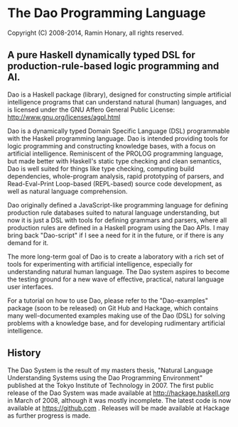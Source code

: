 # The Dao Programming Language
Copyright (C) 2008-2014, Ramin Honary, all rights reserved.

## A pure Haskell dynamically typed DSL for production-rule-based logic programming and AI.

Dao is a Haskell package (library), designed for constructing simple artificial
intelligence programs that can understand natural (human) languages, and is
licensed under the GNU Affero General Public License:
	http://www.gnu.org/licenses/agpl.html

Dao is a dynamically typed Domain Specific Language (DSL) programmable with the
Haskell programming language. Dao is intended providing tools for logic
programming and constructing knowledge bases, with a focus on artificial
intelligence.  Reminiscent of the PROLOG programming language, but made better
with Haskell's static type checking and clean semantics, Dao is well suited for
things like type checking, computing build dependencies, whole-program
analysis, rapid prototyping of parsers, and Read-Eval-Print Loop-based
(REPL-based) source code development, as well as natural language
comprehension.

Dao originally defined a JavaScript-like programming language for defining
production rule databases suited to natural language understanding, but now it
is just a DSL with tools for defining grammars and parsers, where all
production rules are defined in a Haskell program using the Dao APIs. I may
bring back "Dao-script" if I see a need for it in the future, or if there is
any demand for it.

The more long-term goal of Dao is to create a laboratory with a rich set of
tools for experimenting with artificial intelligence, especially for
understanding natural human language. The Dao system aspires to become the
testing ground for a new wave of effective, practical, natural language user
interfaces.

For a tutorial on how to use Dao, please refer to the "Dao-examples" package
(soon to be released) on Git Hub and Hackage, which contains many
well-documented examples making use of the Dao (DSL) for solving problems with
a knowledge base, and for developing rudimentary artificial intelligence.

## History
The Dao System is the result of my masters thesis, "Natural Language
Understanding Systems using the Dao Programming Environment" published
at the Tokyo Institute of Technology in 2007. The first public release
of the Dao System was made available at <http://hackage.haskell.org> in
March of 2008, although it was mostly incomplete. The latest code is now
available at <https://github.com> . Releases will be made available at
Hackage as further progress is made.

